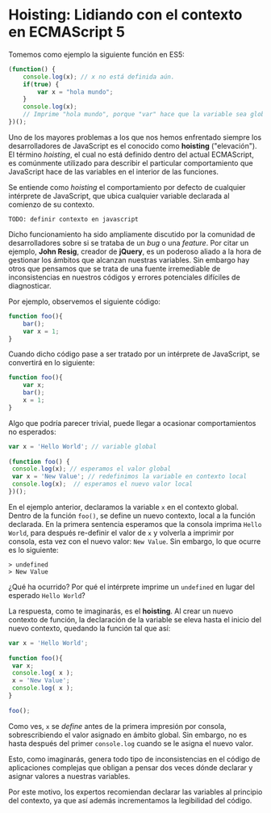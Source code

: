 # Hoisting: Lidiando con el contexto en ECMAScript 5

Tomemos como ejemplo la siguiente función en ES5:

```javascript
(function() {
    console.log(x); // x no está definida aún.
    if(true) {
        var x = "hola mundo";
    }
    console.log(x);
    // Imprime "hola mundo", porque "var" hace que la variable sea global a la función
})();
```

Uno de los mayores problemas a los que nos hemos enfrentado siempre los desarrolladores de JavaScript es el conocido como **hoisting** ("elevación"). El término *hoisting*, el cual no está definido dentro del actual ECMAScript, es comúnmente utilizado para describir el particular comportamiento que JavaScript hace de las variables en el interior de las funciones.

Se entiende como *hoisting* el comportamiento por defecto de cualquier intérprete de JavaScript, que ubica cualquier variable declarada al comienzo de su contexto.

    TODO: definir contexto en javascript

Dicho funcionamiento ha sido ampliamente discutido por la comunidad de desarrolladores sobre si se trataba de un *bug* o una *feature*. Por citar un ejemplo, **John Resig**, creador de **jQuery**, es un poderoso aliado a la hora de gestionar los ámbitos que alcanzan nuestras variables. Sin embargo hay otros que pensamos que se trata de una fuente irremediable de inconsistencias en nuestros códigos y errores potenciales difíciles de diagnosticar.

Por ejemplo, observemos el siguiente código:

```javascript
function foo(){
    bar();
    var x = 1;
}
```

Cuando dicho código pase a ser tratado por un intérprete de JavaScript, se convertirá en lo siguiente:

```javascript
function foo(){
    var x;
    bar();
    x = 1;
}
```

Algo que podría parecer trivial, puede llegar a ocasionar comportamientos no esperados:

```javascript
var x = 'Hello World'; // variable global
 
(function foo() {
 console.log(x); // esperamos el valor global
 var x = 'New Value'; // redefinimos la variable en contexto local
 console.log(x);  // esperamos el nuevo valor local
})();
```

En el ejemplo anterior, declaramos la variable `x` en el contexto global. Dentro de la función `foo()`, se define un nuevo contexto, local a la función declarada. En la primera sentencia esperamos que la consola imprima `Hello World`, para después re-definir el valor de `x` y volverla a imprimir por consola, esta vez con el nuevo valor: `New Value`. Sin embargo, lo que ocurre es lo siguiente:

```terminal
> undefined
> New Value
```

¿Qué ha ocurrido? Por qué el intérprete imprime un `undefined` en lugar del esperado `Hello World`?

La respuesta, como te imaginarás, es el **hoisting**. Al crear un nuevo contexto de función, la declaración de la variable se eleva hasta el inicio del nuevo contexto, quedando la función tal que así:
```javascript
var x = 'Hello World';
 
function foo(){
 var x;
 console.log( x );
 x = 'New Value';
 console.log( x );
}
 
foo();
```
Como ves, `x` se *define* antes de la primera impresión por consola, sobrescribiendo el valor asignado en ámbito global. Sin embargo, no es hasta después del primer `console.log` cuando se le asigna el nuevo valor.

Esto, como imaginarás, genera todo tipo de inconsistencias en el código de aplicaciones complejas que obligan a pensar dos veces dónde declarar y asignar valores a nuestras variables. 

Por este motivo, los expertos recomiendan declarar las variables al principio del contexto, ya que así además incrementamos la legibilidad del código. 

